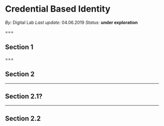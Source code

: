 # Credential Based Identity
*By:* Digital Lab
*Last update:* 04.06.2019
*Status:* **under exploration**


===

## Section 1

===

## Section 2

---

## Section 2.1?

---

## Section 2.2
